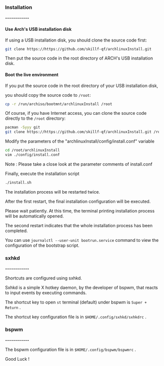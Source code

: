 ### Installation

**------------**

#### Use Arch's USB installation disk

If using a USB installation disk, you should clone the source code first:

```bash
git clone https://https://github.com/skillf-qf/archlinuxInstall.git
```

Then put the source code in the root directory of ARCH's USB installation disk.

#### Boot the live environment

If you put the source code in the root directory of your USB installation disk,

you should copy the source code to `/root`:

```bash
cp -r /run/archiso/bootmnt/archlinuxInstall /root
```

Of course, if you have Internet access, you can clone the source code directly to the `/root` directory:

```bash
pacman -Syyy git
git clone https://https://github.com/skillf-qf/archlinuxInstall.git /root/archlinuxInstall
```

Modify the parameters of the "archlinuxInstall/config/install.conf" variable

```bash
cd /root/archlinuxInstall
vim ./config/install.conf
```

Note : Please take a close look at the parameter comments of install.conf

Finally, execute the installation script

```bash
./install.sh
```

The installation process will be restarted twice.

After the first restart, the final installation configuration will be executed.

Please wait patiently. At this time, the terminal printing installation process will be automatically opened.

The second restart indicates that the whole installation process has been completed.

You can use `journalctl --user-unit bootrun.service` command to view the configuration of the bootstrap script.



### sxhkd

**------------**

Shortcuts are configured using sxhkd.

Sxhkd is a simple X hotkey daemon, by the developer of bspwm, that reacts to input events by executing commands.

The shortcut key to open `st` terminal (default) under bspwm is `Super + Return` .

The shortcut key configuration file is in `$HOME/.config/sxhkd/sxhkdrc` .



### bspwm

**------------**

The bspwm configuration file is in `$HOME/.config/bspwm/bspwmrc` .





Good Luck  !
